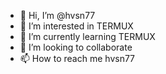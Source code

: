 - 👋 Hi, I’m @hvsn77
- 👀 I’m interested in TERMUX
- 🌱 I’m currently learning TERMUX
- 💞️ I’m looking to collaborate
- 📫 How to reach me hvsn77

<!---
hvsn77/hvsn77 is a ✨ special ✨ repository because its `README.md` (this file) appears on your GitHub profile.
You can click the Preview link to take a look at your changes.
--->
